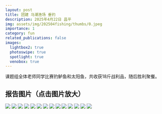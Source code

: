 ```yaml
---
layout: post
title: 团建 马潮渔场 垂钓
description: 2025年4月22日 昌平
img: assets/img/202504fishing/thumbs/0.jpeg
importance: 1
category: fun
related_publications: false
images:
  lightbox2: true
  photoswipe: true
  spotlight: true
  venobox: true
---
```


课题组全体老师同学比赛钓鲈鱼和太阳鱼，共收获18斤战利品，随后胜利聚餐。

## 报告图片（点击图片放大）

<a href="../../assets/img/202504fishing/0.jpeg" data-lightbox="roadtrip"><img src="../../assets/img/202504fishing/thumbs/0.jpeg" /></a>
<a href="../../assets/img/202504fishing/1.jpeg" data-lightbox="roadtrip"><img src="../../assets/img/202504fishing/thumbs/1.jpeg" /></a>
<a href="../../assets/img/202504fishing/2.jpeg" data-lightbox="roadtrip"><img src="../../assets/img/202504fishing/thumbs/2.jpeg" /></a>
<a href="../../assets/img/202504fishing/3.jpeg" data-lightbox="roadtrip"><img src="../../assets/img/202504fishing/thumbs/3.jpeg" /></a>
<a href="../../assets/img/202504fishing/4.jpeg" data-lightbox="roadtrip"><img src="../../assets/img/202504fishing/thumbs/4.jpeg" /></a>
<a href="../../assets/img/202504fishing/5.jpeg" data-lightbox="roadtrip"><img src="../../assets/img/202504fishing/thumbs/5.jpeg" /></a>
<a href="../../assets/img/202504fishing/6.jpeg" data-lightbox="roadtrip"><img src="../../assets/img/202504fishing/thumbs/6.jpeg" /></a>
<a href="../../assets/img/202504fishing/7.jpeg" data-lightbox="roadtrip"><img src="../../assets/img/202504fishing/thumbs/7.jpeg" /></a>
<a href="../../assets/img/202504fishing/8.jpeg" data-lightbox="roadtrip"><img src="../../assets/img/202504fishing/thumbs/8.jpeg" /></a>
<a href="../../assets/img/202504fishing/9.jpeg" data-lightbox="roadtrip"><img src="../../assets/img/202504fishing/thumbs/9.jpeg" /></a>
<a href="../../assets/img/202504fishing/10.jpeg" data-lightbox="roadtrip"><img src="../../assets/img/202504fishing/thumbs/10.jpeg" /></a>
<a href="../../assets/img/202504fishing/11.jpeg" data-lightbox="roadtrip"><img src="../../assets/img/202504fishing/thumbs/11.jpeg" /></a>
<a href="../../assets/img/202504fishing/12.jpeg" data-lightbox="roadtrip"><img src="../../assets/img/202504fishing/thumbs/12.jpeg" /></a>
<a href="../../assets/img/202504fishing/13.jpeg" data-lightbox="roadtrip"><img src="../../assets/img/202504fishing/thumbs/13.jpeg" /></a>

